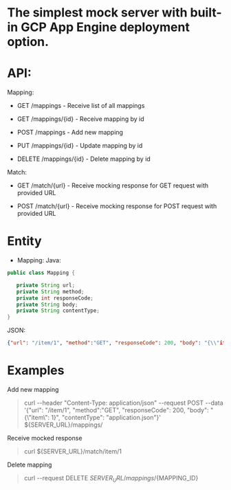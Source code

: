 The simplest mock server with built-in GCP App Engine deployment option.
=================

# API:

Mapping:

 - GET /mappings - Receive list of all mappings

 - GET /mappings/{id} - Receive mapping by id

 - POST /mappings - Add new mapping

 - PUT /mappings/{id} - Update mapping by id

 - DELETE /mappings/{id} - Delete mapping by id

Match:
	
 - GET /match/{url} - Receive mocking response for GET request with provided URL

 - POST /match/{url} - Receive mocking response for POST request with provided URL

# Entity

- Mapping:
Java:
 ```java
public class Mapping {

    private String url;
    private String method;
    private int responseCode;
    private String body;
    private String contentType;
}    
```
JSON:
```json
{"url": "/item/1", "method":"GET", "responseCode": 200, "body": "{\\"item\": 1}", contentType: "application/json"}
```

# Examples

Add new mapping

 > curl --header "Content-Type: application/json"
  --request POST
  --data '{"url": "/item/1", "method":"GET", "responseCode": 200, "body": "{\\"item\\": 1}", "contentType": "application.json"}'
  ${SERVER_URL}/mappings/

Receive mocked response

>  curl ${SERVER_URL}/match/item/1

Delete mapping

>  curl --request DELETE ${SERVER_URL}/mappings/${MAPPING_ID}

